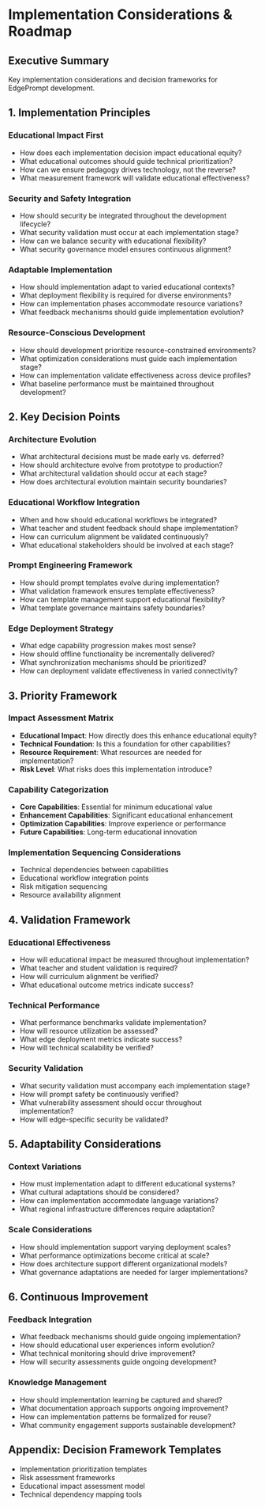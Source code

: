# Implementation Considerations & Roadmap

## Executive Summary
Key implementation considerations and decision frameworks for EdgePrompt development.

## 1. Implementation Principles

### Educational Impact First
- How does each implementation decision impact educational equity?
- What educational outcomes should guide technical prioritization?
- How can we ensure pedagogy drives technology, not the reverse?
- What measurement framework will validate educational effectiveness?

### Security and Safety Integration
- How should security be integrated throughout the development lifecycle?
- What security validation must occur at each implementation stage?
- How can we balance security with educational flexibility?
- What security governance model ensures continuous alignment?

### Adaptable Implementation
- How should implementation adapt to varied educational contexts?
- What deployment flexibility is required for diverse environments?
- How can implementation phases accommodate resource variations?
- What feedback mechanisms should guide implementation evolution?

### Resource-Conscious Development
- How should development prioritize resource-constrained environments?
- What optimization considerations must guide each implementation stage?
- How can implementation validate effectiveness across device profiles?
- What baseline performance must be maintained throughout development?

## 2. Key Decision Points

### Architecture Evolution
- What architectural decisions must be made early vs. deferred?
- How should architecture evolve from prototype to production?
- What architectural validation should occur at each stage?
- How does architectural evolution maintain security boundaries?

### Educational Workflow Integration
- When and how should educational workflows be integrated?
- What teacher and student feedback should shape implementation?
- How can curriculum alignment be validated continuously?
- What educational stakeholders should be involved at each stage?

### Prompt Engineering Framework
- How should prompt templates evolve during implementation?
- What validation framework ensures template effectiveness?
- How can template management support educational flexibility?
- What template governance maintains safety boundaries?

### Edge Deployment Strategy
- What edge capability progression makes most sense?
- How should offline functionality be incrementally delivered?
- What synchronization mechanisms should be prioritized?
- How can deployment validate effectiveness in varied connectivity?

## 3. Priority Framework

### Impact Assessment Matrix
- **Educational Impact**: How directly does this enhance educational equity?
- **Technical Foundation**: Is this a foundation for other capabilities?
- **Resource Requirement**: What resources are needed for implementation?
- **Risk Level**: What risks does this implementation introduce?

### Capability Categorization
- **Core Capabilities**: Essential for minimum educational value
- **Enhancement Capabilities**: Significant educational enhancement
- **Optimization Capabilities**: Improve experience or performance
- **Future Capabilities**: Long-term educational innovation

### Implementation Sequencing Considerations
- Technical dependencies between capabilities
- Educational workflow integration points
- Risk mitigation sequencing
- Resource availability alignment

## 4. Validation Framework

### Educational Effectiveness
- How will educational impact be measured throughout implementation?
- What teacher and student validation is required?
- How will curriculum alignment be verified?
- What educational outcome metrics indicate success?

### Technical Performance
- What performance benchmarks validate implementation?
- How will resource utilization be assessed?
- What edge deployment metrics indicate success?
- How will technical scalability be verified?

### Security Validation
- What security validation must accompany each implementation stage?
- How will prompt safety be continuously verified?
- What vulnerability assessment should occur throughout implementation?
- How will edge-specific security be validated?

## 5. Adaptability Considerations

### Context Variations
- How must implementation adapt to different educational systems?
- What cultural adaptations should be considered?
- How can implementation accommodate language variations?
- What regional infrastructure differences require adaptation?

### Scale Considerations
- How should implementation support varying deployment scales?
- What performance optimizations become critical at scale?
- How does architecture support different organizational models?
- What governance adaptations are needed for larger implementations?

## 6. Continuous Improvement

### Feedback Integration
- What feedback mechanisms should guide ongoing implementation?
- How should educational user experiences inform evolution?
- What technical monitoring should drive improvement?
- How will security assessments guide ongoing development?

### Knowledge Management
- How should implementation learning be captured and shared?
- What documentation approach supports ongoing improvement?
- How can implementation patterns be formalized for reuse?
- What community engagement supports sustainable development?

## Appendix: Decision Framework Templates
- Implementation prioritization templates
- Risk assessment frameworks
- Educational impact assessment model
- Technical dependency mapping tools
